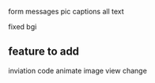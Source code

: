 form messages
pic captions
all text

fixed bgi

## feature to add
inviation code
animate image view change
